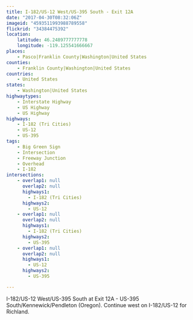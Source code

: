 ```yaml
---
title: I-182/US-12 West/US-395 South - Exit 12A
date: "2017-04-30T08:32:06Z"
imageid: "4593511993988789558"
flickrid: "34384475392"
location:
    latitude: 46.2489777777778
    longitude: -119.125541666667
places:
    - Pasco|Franklin County|Washington|United States
counties:
    - Franklin County|Washington|United States
countries:
    - United States
states:
    - Washington|United States
highwaytypes:
    - Interstate Highway
    - US Highway
    - US Highway
highways:
    - I-182 (Tri Cities)
    - US-12
    - US-395
tags:
    - Big Green Sign
    - Intersection
    - Freeway Junction
    - Overhead
    - I-182
intersections:
    - overlap1: null
      overlap2: null
      highways1:
        - I-182 (Tri Cities)
      highways2:
        - US-12
    - overlap1: null
      overlap2: null
      highways1:
        - I-182 (Tri Cities)
      highways2:
        - US-395
    - overlap1: null
      overlap2: null
      highways1:
        - US-12
      highways2:
        - US-395

---
```

I-182/US-12 West/US-395 South at Exit 12A - US-395 South/Kennewick/Pendleton (Oregon).  Continue west on I-182/US-12 for Richland.